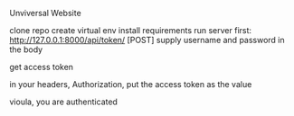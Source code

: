 Unviversal Website

clone repo
create virtual env
install requirements
run server
first:
http://127.0.0.1:8000/api/token/ [POST]
supply username and password in the body

get access token

in your headers, Authorization, put the access token as the value

vioula, you are authenticated